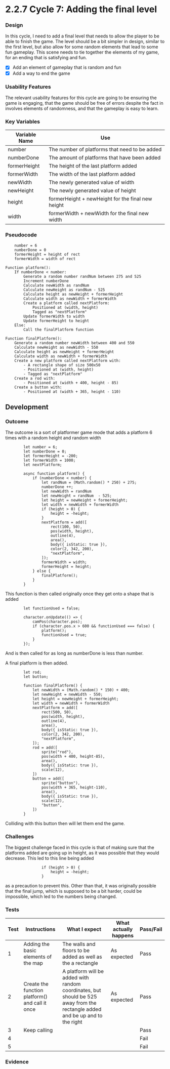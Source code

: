 # 2.2.7 Cycle 7: Adding the final level

### Design

In this cycle, I need to add a final level that needs to allow the player to be able to finish the game. The level should be a bit simpler in design, similar to the first level, but also allow for some random elements that lead to some fun gameplay. This scene needs to tie together the elements of my game, for an ending that is satisfying and fun.

* [x] Add an element of gameplay that is random and fun
* [x] Add a way to end the game

### Usability Features

The relevant usability features for this cycle are going to be ensuring the game is engaging, that the game should be free of errors despite the fact in involves elements of randomness, and that the gameplay is easy to learn.

### Key Variables

| Variable Name | Use                                               |
| ------------- | ------------------------------------------------- |
| number        | The number of platforms that need to be added     |
| numberDone    | The amount of platforms that have been added      |
| formerHeight  | The height of the last platform added             |
| formerWidth   | The width of the last platform added              |
| newWidth      | The newly generated value of width                |
| newHeight     | The newly generated value of height               |
| height        | formerHeight + newHeight for the final new height |
| width         | formerWidth + newWidth for the final new width    |

### Pseudocode

```
    number = 6
    numberDone = 0
    formerHeight = height of rect
    formerWidth = width of rect

Function platform():
    If numberDone < number:
        Generate a random number randNum between 275 and 525
        Increment numberDone
        Calculate newWidth as randNum
        Calculate newHeight as randNum - 525
        Calculate height as newHeight + formerHeight
        Calculate width as newWidth + formerWidth
        Create a platform called nextPlatform:
            Positioned at (width, height)
            Tagged as "nextPlatform"
        Update formerWidth to width
        Update formerHeight to height
    Else:
        Call the finalPlatform function

Function finalPlatform():
    Generate a random number newWidth between 400 and 550
    Calculate newHeight as newWidth - 550
    Calculate height as newHeight + formerHeight
    Calculate width as newWidth + formerWidth
    Create a new platform called nextPlatform with:
        - A rectangle shape of size 500x50
        - Positioned at (width, height)
        - Tagged as "nextPlatform"
    Create a rod with:
        - Positioned at (width + 400, height - 85)
    Create a button with:
        - Positioned at (width + 365, height - 110)

```

## Development

### Outcome

The outcome is a sort of platformer game mode that adds a platform 6 times with a random height and random width&#x20;

```
        let number = 6;
        let numberDone = 0;
        let formerHeight = -200;
        let formerWidth = 1000;
        let nextPlatform;

        async function platform() {
            if (numberDone < number) {
                let randNum = (Math.random() * 250) + 275;
                numberDone ++;
                let newWidth = randNum   
                let newHeight = randNum  - 525;
                let height = newHeight + formerHeight;
                let width = newWidth + formerWidth
                if (height > 0) {
                    height = -height;
                }
                nextPlatform = add([
                    rect(100, 50),
                    pos(width, height),
                    outline(4),
                    area(),
                    body({ isStatic: true }),
                    color(2, 342, 200),  
                    "nextPlatform",
                ]);
                formerWidth = width;
                formerHeight = height;
            } else {
                finalPlatform();
            }
        }
```

This function is then called originally once they get onto a shape that is added

```
        let functionUsed = false;
    
        character.onUpdate(() => {
            camPos(character.pos);
            if (character.pos.x > 600 && functionUsed === false) {
                platform();
                functionUsed = true;
            } 
        });
```

And is then called for as long as numberDone is less than number.

A final platform is then added.

```
        let rod;
        let button;

        function finalPlatform() {
            let newWidth = (Math.random() * 150) + 400;    
            let newHeight = newWidth - 550;
            let height = newHeight + formerHeight;
            let width = newWidth + formerWidth
            nextPlatform = add([
                rect(500, 50),
                pos(width, height),
                outline(4),
                area(),
                body({ isStatic: true }),
                color(2, 342, 200),  
                "nextPlatform",
            ]);
            rod = add([
                sprite("rod"),
                pos(width + 400, height-85),
                area(),
                body({ isStatic: true }),
                scale(12),               
            ])
            button = add([
                sprite("button"),
                pos(width + 365, height-110),
                area(),
                body({ isStatic: true }),
                scale(12),           
                "button",
            ])
        }
```

Colliding with this button then will let them end the game.

### Challenges

The biggest challenge faced in this cycle is that of making sure that the platforms added are going up in height, as it was possible that they would decrease. This led to this line being added

```
                if (height > 0) {
                    height = -height;
                }
```

as a precaution to prevent this. Other than that, it was originally possible that the final jump, which is supposed to be a bit harder, could be impossible, which led to the numbers being changed.

### Tests

| Test | Instructions                                    | What I expect                                                                                                                | What actually happens | Pass/Fail |
| ---- | ----------------------------------------------- | ---------------------------------------------------------------------------------------------------------------------------- | --------------------- | --------- |
| 1    | Adding the basic elements of the map            | The walls and floors to be added as well as the a rectangle                                                                  | As expected           | Pass      |
| 2    | Create the function platform() and call it once | A platform will be added with random coordinates, but should be 525 away from the rectangle added and be up and to the right | As expected           | Pass      |
| 3    | Keep calling                                    |                                                                                                                              |                       | Pass      |
| 4    |                                                 |                                                                                                                              |                       | Fail      |
| 5    |                                                 |                                                                                                                              |                       | Fail      |

### Evidence
